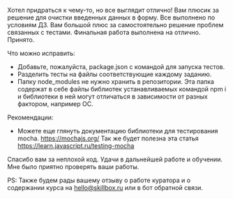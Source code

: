 Хотел придраться к чему-то, но все выглядит отлично! Вам плюсик за решение для очистки введенных данных в форму.
Все выполнено по условиям ДЗ. Вам большой плюс за самостоятельно решение проблем связанных с тестами. Финальная работа выполнена на отлично.
Принято.


Что можно исправить:
- Добавьте, пожалуйста, package.json c командой для запуска тестов.
- Разделить тесты на файлы соответствующие каждому заданию.
- Папку node_modules не нужно хранить в репозитории. Эта папка содержат в себе файлы библиотек устанавливаемых командой npm i и библиотеки в ней могут отличаться в зависимости от разных фактором, например ОС.

Рекомендации:
- Можете еще глянуть документацию библиотеки для тестирования mocha.
https://mochajs.org/
Так же будет полезна эта статья
https://learn.javascript.ru/testing-mocha




Спасибо вам за неплохой код. Удачи в дальнейшей работе и обучении. Мне было приятно проверять ваши работы.

PS: Также будем рады вашему отзыву о работе куратора и о содержании курса на hello@skillbox.ru или в бот обратной связи.
